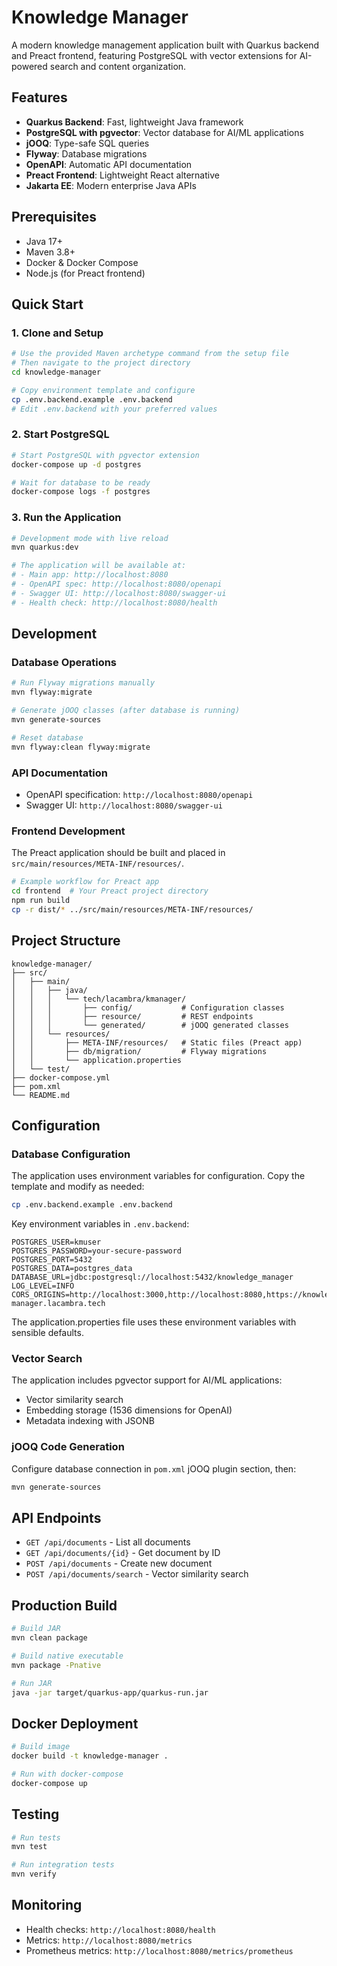 # Knowledge Manager

A modern knowledge management application built with Quarkus backend and Preact frontend, featuring PostgreSQL with vector extensions for AI-powered search and content organization.

## Features

- **Quarkus Backend**: Fast, lightweight Java framework
- **PostgreSQL with pgvector**: Vector database for AI/ML applications
- **jOOQ**: Type-safe SQL queries
- **Flyway**: Database migrations
- **OpenAPI**: Automatic API documentation
- **Preact Frontend**: Lightweight React alternative
- **Jakarta EE**: Modern enterprise Java APIs

## Prerequisites

- Java 17+
- Maven 3.8+
- Docker & Docker Compose
- Node.js (for Preact frontend)

## Quick Start

### 1. Clone and Setup

```bash
# Use the provided Maven archetype command from the setup file
# Then navigate to the project directory
cd knowledge-manager

# Copy environment template and configure
cp .env.backend.example .env.backend
# Edit .env.backend with your preferred values
```

### 2. Start PostgreSQL

```bash
# Start PostgreSQL with pgvector extension
docker-compose up -d postgres

# Wait for database to be ready
docker-compose logs -f postgres
```

### 3. Run the Application

```bash
# Development mode with live reload
mvn quarkus:dev

# The application will be available at:
# - Main app: http://localhost:8080
# - OpenAPI spec: http://localhost:8080/openapi
# - Swagger UI: http://localhost:8080/swagger-ui
# - Health check: http://localhost:8080/health
```

## Development

### Database Operations

```bash
# Run Flyway migrations manually
mvn flyway:migrate

# Generate jOOQ classes (after database is running)
mvn generate-sources

# Reset database
mvn flyway:clean flyway:migrate
```

### API Documentation

- OpenAPI specification: `http://localhost:8080/openapi`
- Swagger UI: `http://localhost:8080/swagger-ui`

### Frontend Development

The Preact application should be built and placed in `src/main/resources/META-INF/resources/`.

```bash
# Example workflow for Preact app
cd frontend  # Your Preact project directory
npm run build
cp -r dist/* ../src/main/resources/META-INF/resources/
```

## Project Structure

```
knowledge-manager/
├── src/
│   ├── main/
│   │   ├── java/
│   │   │   └── tech/lacambra/kmanager/
│   │   │       ├── config/           # Configuration classes
│   │   │       ├── resource/         # REST endpoints
│   │   │       └── generated/        # jOOQ generated classes
│   │   └── resources/
│   │       ├── META-INF/resources/   # Static files (Preact app)
│   │       ├── db/migration/         # Flyway migrations
│   │       └── application.properties
│   └── test/
├── docker-compose.yml
├── pom.xml
└── README.md
```

## Configuration

### Database Configuration

The application uses environment variables for configuration. Copy the template and modify as needed:

```bash
cp .env.backend.example .env.backend
```

Key environment variables in `.env.backend`:
```properties
POSTGRES_USER=kmuser
POSTGRES_PASSWORD=your-secure-password
POSTGRES_PORT=5432
POSTGRES_DATA=postgres_data
DATABASE_URL=jdbc:postgresql://localhost:5432/knowledge_manager
LOG_LEVEL=INFO
CORS_ORIGINS=http://localhost:3000,http://localhost:8080,https://knowledge-manager.lacambra.tech
```

The application.properties file uses these environment variables with sensible defaults.

### Vector Search

The application includes pgvector support for AI/ML applications:

- Vector similarity search
- Embedding storage (1536 dimensions for OpenAI)
- Metadata indexing with JSONB

### jOOQ Code Generation

Configure database connection in `pom.xml` jOOQ plugin section, then:

```bash
mvn generate-sources
```

## API Endpoints

- `GET /api/documents` - List all documents
- `GET /api/documents/{id}` - Get document by ID
- `POST /api/documents` - Create new document
- `POST /api/documents/search` - Vector similarity search

## Production Build

```bash
# Build JAR
mvn clean package

# Build native executable
mvn package -Pnative

# Run JAR
java -jar target/quarkus-app/quarkus-run.jar
```

## Docker Deployment

```bash
# Build image
docker build -t knowledge-manager .

# Run with docker-compose
docker-compose up
```

## Testing

```bash
# Run tests
mvn test

# Run integration tests
mvn verify
```

## Monitoring

- Health checks: `http://localhost:8080/health`
- Metrics: `http://localhost:8080/metrics`
- Prometheus metrics: `http://localhost:8080/metrics/prometheus`